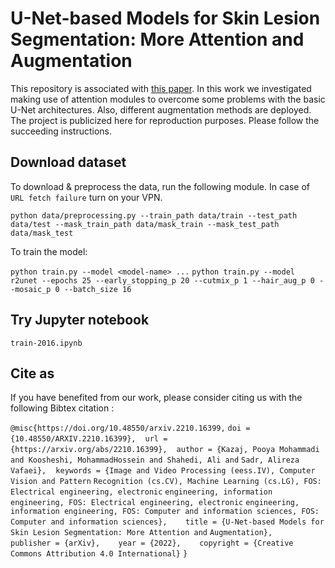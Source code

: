 # U-Net-based Models for Skin Lesion Segmentation: More Attention and Augmentation
This repository is associated with [this paper](https://arxiv.org/abs/2210.16399). In this work we investigated making use of attention modules to overcome some problems with the basic U-Net architectures. Also, different augmentation methods are deployed. The project is publicized here for reproduction purposes. Please follow the succeeding instructions. 

## Download dataset
To download & preprocess the data, run the following module. In case of `URL fetch failure` turn on your VPN.
```
python data/preprocessing.py --train_path data/train --test_path data/test --mask_train_path data/mask_train --mask_test_path data/mask_test
```

To train the model:

`python train.py --model <model-name> ...`
`python train.py --model r2unet --epochs 25 --early_stopping_p 20 --cutmix_p 1 --hair_aug_p 0 --mosaic_p 0 --batch_size 16`

## Try Jupyter notebook
`train-2016.ipynb`


## Cite as
If you have benefited from our work, please consider citing us with the following Bibtex citation :

`@misc{https://doi.org/10.48550/arxiv.2210.16399,`
  `doi = {10.48550/ARXIV.2210.16399},`
  ` `
  `url = {https://arxiv.org/abs/2210.16399},`
  ` `
  `author = {Kazaj, Pooya Mohammadi and Koosheshi, MohammadHossein and Shahedi, Ali and` `Sadr, Alireza Vafaei},`
  ` `
  `keywords = {Image and Video Processing (eess.IV), Computer Vision and Pattern` `Recognition (cs.CV), Machine Learning (cs.LG), FOS: Electrical engineering, electronic` `engineering, information engineering, FOS: Electrical engineering, electronic` `engineering, information engineering, FOS: Computer and information sciences, FOS:` `Computer and information sciences},`
  ` `
`  title = {U-Net-based Models for Skin Lesion Segmentation: More Attention and` `Augmentation},`
  ` `
`  publisher = {arXiv},`
  ` `
`  year = {2022},`
  ` `
`  copyright = {Creative Commons Attribution 4.0 International}`
`}`